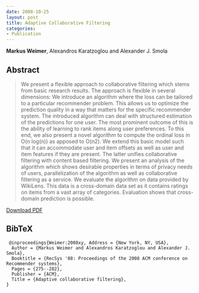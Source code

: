 ```yaml
---
date: 2008-10-25
layout: post
title: Adaptive Collaborative Filtering
categories:
- Publication
---
```

**Markus Weimer**, Alexandros Karatzoglou and Alexander J. Smola

## Abstract

>We present a flexible approach to collaborative filtering which stems from
basic research results. The approach is flexible in several dimensions: We
introduce an algorithm where the loss can be tailored to a particular
recommender problem. This allows us to optimize the prediction quality in a way
that matters for the specific recommender system. The introduced algorithm can
deal with structured estimation of the predictions for one user. The most
prominent outcome of this is the ability of learning to rank items along user
preferences. To this end, we also present a novel algorithm to compute the
ordinal loss in O(n log(n)) as apposed to O(n2). We extend this basic model such
that it can accommodate user and item offsets as well as user and item features
if they are present. The latter unifies collaborative filtering with content
based filtering. We present an analysis of the algorithm which shows desirable
properties in terms of privacy needs of users, parallelization of the algorithm
as well as collaborative filtering as a service. We evaluate the algorithm on
data provided by WikiLens. This data is a cross-domain data set as it contains
ratings on items from a vast array of categories. Evaluation shows that
cross-domain prediction is possible.

[Download PDF]({{site.url}}/files/pub/2008/2008-RecSys.pdf)

## BibTeX

     @inproceedings{Weimer:2008xy, Address = {New York, NY, USA}, 
      Author = {Markus Weimer and Alexandros Karatzoglou and Alexander J. Smola}, 
      Booktitle = {RecSys '08: Proceedings of the 2008 ACM conference on Recommender systems}, 
      Pages = {275--282}, 
      Publisher = {ACM}, 
      Title = {Adaptive collaborative filtering}, 
    }
